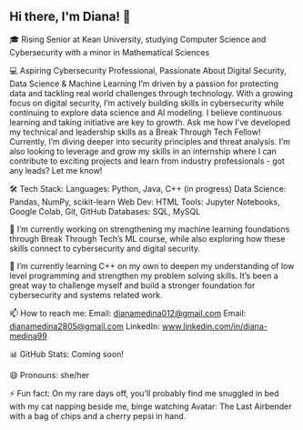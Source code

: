 ## Hi there, I'm Diana! 👋

🎓 Rising Senior at Kean University, studying Computer Science and Cybersecurity with a minor in Mathematical Sciences

💻 Aspiring Cybersecurity Professional, Passionate About Digital Security, Data Science & Machine Learning
I’m driven by a passion for protecting data and tackling real world challenges through technology. With a growing focus on digital security, I’m actively building skills in cybersecurity while continuing to explore data science and AI modeling. I believe continuous learning and taking initiative are key to growth. Ask me how I’ve developed my technical and leadership skills as a Break Through Tech Fellow! Currently, I’m diving deeper into security principles and threat analysis. I’m also looking to leverage and grow my skills in an internship where I can contribute to exciting projects and learn from industry professionals - got any leads? Let me know!

🛠 Tech Stack:
Languages: Python, Java, C++ (in progress)
Data Science: Pandas, NumPy, scikit-learn
Web Dev: HTML
Tools: Jupyter Notebooks, Google Colab, Git, GitHub
Databases: SQL, MySQL

🔭 I’m currently working on strengthening my machine learning foundations through Break Through Tech’s ML course, while also exploring how these skills connect to cybersecurity and digital security.

🌱 I’m currently learning C++ on my own to deepen my understanding of low level programming and strengthen my problem solving skills. It’s been a great way to challenge myself and build a stronger foundation for cybersecurity and systems related work.

📫 How to reach me: 
Email: dianamedina012@gmail.com
Email: dianamedina2805@gmail.com
LinkedIn: www.linkedin.com/in/diana-medina99

📊 GitHub Stats: Coming soon!

😄 Pronouns: she/her

⚡ Fun fact: On my rare days off, you’ll probably find me snuggled in bed with my cat napping beside me, binge watching Avatar: The Last Airbender with a bag of chips and a cherry pepsi in hand.
